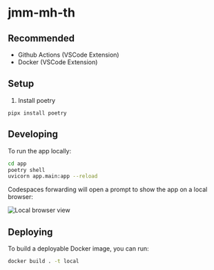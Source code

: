 # jmm-mh-th

## Recommended

- Github Actions (VSCode Extension)
- Docker (VSCode Extension)

## Setup
1. Install poetry
```
pipx install poetry
```

## Developing

To run the app locally:

```bash
cd app
poetry shell
uvicorn app.main:app --reload
```

Codespaces forwarding will open a prompt to show the app on a local browser:

![Local browser view](docs/images/local_browser.png)

## Deploying

To build a deployable Docker image, you can run:
```bash
docker build . -t local
```

